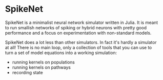 
# SpikeNet

SpikeNet is a minimalist neural network simulator written in Julia. It is meant to run smallish networks of spiking or hybrid neurons with pretty good performance and a focus on experimentation with non-standard models.

SpikeNet does a lot less than other simulators. In fact it's hardly a simulator at all! There is no main loop, only a collection of tools that you can use to turn a set of model equations into a working simulation:

- running kernels on populations
- running kernels on pathways
- recording state
